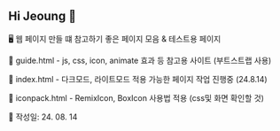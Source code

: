 ## Hi Jeoung 👋

<!--
**GoJeongEun/GoJeongEun** is a ✨ _special_ ✨ repository because its `README.md` (this file) appears on your GitHub profile.

Here are some ideas to get you started:

- 🔭 I’m currently working on ...
- 🌱 I’m currently learning ...
- 👯 I’m looking to collaborate on ...
- 🤔 I’m looking for help with ...
- 💬 Ask me about ...
- 📫 How to reach me: ...
- 😄 Pronouns: ...
- ⚡ Fun fact: ...
-->

🖥️ 웹 페이지 만들 떄 참고하기 좋은 페이지 모음 & 테스트용 페이지

💠 guide.html - js, css, icon, animate 효과 등 참고용 사이트 (부트스트랩 사용)

💠 index.html - 다크모드, 라이트모드 적용 가능한 페이지 작업 진행중 (24.8.14) 

💠 iconpack.html - RemixIcon, BoxIcon 사용법 적용 (css및 화면 확인할 것)

📅 작성일: 24. 08. 14
